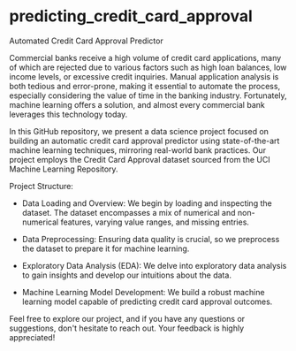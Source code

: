 # predicting_credit_card_approval
Automated Credit Card Approval Predictor

Commercial banks receive a high volume of credit card applications, many of which are rejected due to various factors such as high loan balances, low income levels, or excessive credit inquiries. Manual application analysis is both tedious and error-prone, making it essential to automate the process, especially considering the value of time in the banking industry. Fortunately, machine learning offers a solution, and almost every commercial bank leverages this technology today.

In this GitHub repository, we present a data science project focused on building an automatic credit card approval predictor using state-of-the-art machine learning techniques, mirroring real-world bank practices. Our project employs the Credit Card Approval dataset sourced from the UCI Machine Learning Repository.

Project Structure:

- Data Loading and Overview:
We begin by loading and inspecting the dataset.
The dataset encompasses a mix of numerical and non-numerical features, varying value ranges, and missing entries.

- Data Preprocessing:
Ensuring data quality is crucial, so we preprocess the dataset to prepare it for machine learning.

- Exploratory Data Analysis (EDA):
We delve into exploratory data analysis to gain insights and develop our intuitions about the data.

- Machine Learning Model Development:
We build a robust machine learning model capable of predicting credit card approval outcomes.

Feel free to explore our project, and if you have any questions or suggestions, don't hesitate to reach out. Your feedback is highly appreciated!
